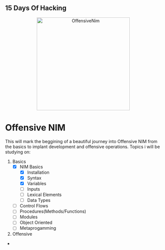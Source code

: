 ## 15 Days Of Hacking
<p align="center">
    <img height="300" alt="OffensiveNim" src="https://user-images.githubusercontent.com/5151193/98487722-ed729600-21e1-11eb-9d77-a79b0f3634de.png">
</p>

# Offensive NIM
This will mark the beggining of a beautiful journey into Offensive NIM from the basics to implant development and offensive operations.
Topics i will be studying on:
1. Basics
    - [x] NIM Basics
        - [x] Installation
        - [x] Syntax 
        - [x] Variables 
        - [ ] Inputs
        - [ ] Lexical Elements
        - [ ] Data Types
    - [ ] Control Flows
    - [ ] Procedures(Methods/Functions)
    - [ ] Modules
    - [ ] Object Oriented
    - [ ] Metaprogamming

2. Offensive
-
